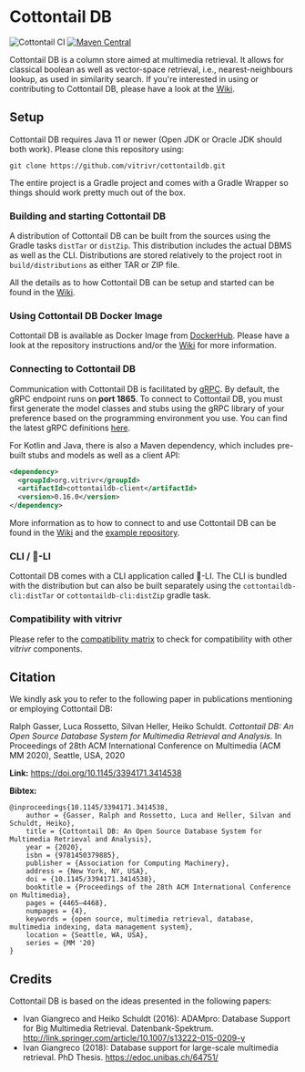 # Cottontail DB

![Cottontail CI](https://github.com/ppanopticon/cottontaildb/workflows/Cottontail%20CI/badge.svg?branch=master)
[![Maven Central](https://img.shields.io/maven-central/v/org.vitrivr/cottontaildb.svg?label=Maven%20Central)](https://search.maven.org/search?q=g:%22org.vitrivr%22%20AND%20a:%22cottontaildb%22)

Cottontail DB is a column store aimed at multimedia retrieval. It allows for classical boolean as well as vector-space retrieval, i.e., nearest-neighbours lookup, as used in similarity search. If you're interested in using or contributing to
Cottontail DB, please have a look at the [Wiki](https://github.com/vitrivr/cottontaildb/wiki/).

## Setup
Cottontail DB requires Java 11 or newer (Open JDK or Oracle JDK should both work). Please clone this repository using:

``git clone https://github.com/vitrivr/cottontaildb.git``

The entire project is a Gradle project and comes with a Gradle Wrapper so things should work pretty much out of the box.

### Building and starting Cottontail DB

A distribution of Cottontail DB can be built from the sources using the Gradle tasks `distTar` or `distZip`. This distribution includes the actual DBMS as well as the CLI. Distributions are
stored relatively to the project root in `build/distributions` as either TAR or ZIP file.

All the details as to how Cottontail DB can be setup and started can be found in the [Wiki](https://github.com/vitrivr/cottontaildb/wiki/Setup).

### Using Cottontail DB Docker Image

Cottontail DB is available as Docker Image from [DockerHub](https://hub.docker.com/r/vitrivr/cottontaildb). Please have a look at the repository instructions and/or the [Wiki](https://github.com/vitrivr/cottontaildb/wiki/Setup) for more information.

### Connecting to Cottontail DB

Communication with Cottontail DB is facilitated by [gRPC](https://grpc.io/). By default, the gRPC endpoint runs on **port 1865**. To connect to Cottontail DB, you must first generate the model classes and stubs using the gRPC library of your
preference based on the programming environment you use. You can find the latest gRPC definitions [here](https://github.com/vitrivr/cottontaildb-proto).

For Kotlin and Java, there is also a Maven dependency, which includes pre-built stubs and models as well as a client API:

```xml
<dependency>
  <groupId>org.vitrivr</groupId>
  <artifactId>cottontaildb-client</artifactId>
  <version>0.16.0</version>
</dependency>
```

More information as to how to connect to and use Cottontail DB can be found in the [Wiki](https://github.com/vitrivr/cottontaildb/wiki/Connecting-to-Cottontail-DB) and the [example repository](https://github.com/vitrivr/cottontaildb-examples).

### CLI / 🥕-LI
Cottontail DB comes with a CLI application called 🥕-LI. The CLI is bundled with the distribution but can also be built separately using the `cottontaildb-cli:distTar` or `cottontaildb-cli:distZip` gradle task.

### Compatibility with vitrivr

Please refer to the [compatibility matrix](https://github.com/vitrivr/cottontaildb/wiki/Compatibility-Matrix) to check for compatibility with other *vitrivr* components.

## Citation
We kindly ask you to refer to the following paper in publications mentioning or employing Cottontail DB:

Ralph Gasser, Luca Rossetto, Silvan Heller, Heiko Schuldt. _Cottontail DB: An Open Source Database System for Multimedia Retrieval and Analysis._ In Proceedings of 28th ACM International Conference on Multimedia (ACM MM 2020), Seattle, USA, 2020

**Link:** https://doi.org/10.1145/3394171.3414538

**Bibtex:**

```
@inproceedings{10.1145/3394171.3414538,
    author = {Gasser, Ralph and Rossetto, Luca and Heller, Silvan and Schuldt, Heiko},
    title = {Cottontail DB: An Open Source Database System for Multimedia Retrieval and Analysis},
    year = {2020},
    isbn = {9781450379885},
    publisher = {Association for Computing Machinery},
    address = {New York, NY, USA},
    doi = {10.1145/3394171.3414538},
    booktitle = {Proceedings of the 28th ACM International Conference on Multimedia},
    pages = {4465–4468},
    numpages = {4},
    keywords = {open source, multimedia retrieval, database, multimedia indexing, data management system},
    location = {Seattle, WA, USA},
    series = {MM '20}
}
```

## Credits
Cottontail DB is based on the ideas presented in the following papers:

- Ivan Giangreco and Heiko Schuldt (2016): ADAMpro: Database Support for Big Multimedia Retrieval. Datenbank-Spektrum.
http://link.springer.com/article/10.1007/s13222-015-0209-y
- Ivan Giangreco (2018): Database support for large-scale multimedia retrieval. PhD Thesis. https://edoc.unibas.ch/64751/